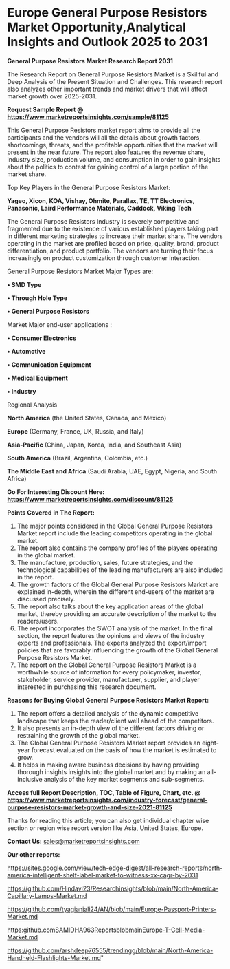 # Europe General Purpose Resistors Market Opportunity,Analytical Insights and Outlook 2025 to 2031

<strong>General Purpose Resistors Market Research Report 2031</strong>

The Research Report on General Purpose Resistors Market is a Skillful and Deep Analysis of the Present Situation and Challenges. This research report also analyzes other important trends and market drivers that will affect market growth over 2025-2031.

<strong>Request Sample Report @ <a href=https://www.marketreportsinsights.com/sample/81125>https://www.marketreportsinsights.com/sample/81125</a></strong>

This General Purpose Resistors market report aims to provide all the participants and the vendors will all the details about growth factors, shortcomings, threats, and the profitable opportunities that the market will present in the near future. The report also features the revenue share, industry size, production volume, and consumption in order to gain insights about the politics to contest for gaining control of a large portion of the market share.

Top Key Players in the General Purpose Resistors Market:

<strong>Yageo, Xicon, KOA, Vishay, Ohmite, Parallax, TE, TT Electronics, Panasonic, Laird Performance Materials, Caddock, Viking Tech</strong>

The General Purpose Resistors Industry is severely competitive and fragmented due to the existence of various established players taking part in different marketing strategies to increase their market share. The vendors operating in the market are profiled based on price, quality, brand, product differentiation, and product portfolio. The vendors are turning their focus increasingly on product customization through customer interaction.

General Purpose Resistors Market Major Types are:

<strong>• SMD Type

• Through Hole Type

• General Purpose Resistors</strong>

Market Major end-user applications :

<strong>• Consumer Electronics

• Automotive

• Communication Equipment

• Medical Equipment

• Industry</strong>

Regional Analysis

</u><strong><b>North America</b></strong> (the United States, Canada, and Mexico)

<strong><b>Europe </b></strong>(Germany, France, UK, Russia, and Italy)

<strong><b>Asia-Pacific</b></strong> (China, Japan, Korea, India, and Southeast Asia)

<strong><b>South America</b></strong> (Brazil, Argentina, Colombia, etc.)

<strong><b>The Middle East and Africa</b></strong> (Saudi Arabia, UAE, Egypt, Nigeria, and South Africa)

<strong>Go For Interesting Discount Here: <a href=https://www.marketreportsinsights.com/discount/81125>https://www.marketreportsinsights.com/discount/81125</a></strong>

<strong>Points Covered in The Report:</strong>
<ol>
  <li>The major points considered in the Global General Purpose Resistors Market report include the leading competitors operating in the global market.</li>
  <li>The report also contains the company profiles of the players operating in the global market.</li>
  <li>The manufacture, production, sales, future strategies, and the technological capabilities of the leading manufacturers are also included in the report.</li>
  <li>The growth factors of the Global General Purpose Resistors Market are explained in-depth, wherein the different end-users of the market are discussed precisely.</li>
  <li>The report also talks about the key application areas of the global market, thereby providing an accurate description of the market to the readers/users.</li>
  <li>The report incorporates the SWOT analysis of the market. In the final section, the report features the opinions and views of the industry experts and professionals. The experts analyzed the export/import policies that are favorably influencing the growth of the Global General Purpose Resistors Market.</li>
  <li>The report on the Global General Purpose Resistors Market is a worthwhile source of information for every policymaker, investor, stakeholder, service provider, manufacturer, supplier, and player interested in purchasing this research document.</li>
</ol>
<strong>Reasons for Buying Global General Purpose Resistors Market Report:</strong>

<ol>
  <li>The report offers a detailed analysis of the dynamic competitive landscape that keeps the reader/client well ahead of the competitors.</li>
  <li>It also presents an in-depth view of the different factors driving or restraining the growth of the global market.</li>
  <li>The Global General Purpose Resistors Market report provides an eight-year forecast evaluated on the basis of how the market is estimated to grow.</li>
  <li>It helps in making aware business decisions by having providing thorough insights insights into the global market and by making an all-inclusive analysis of the key market segments and sub-segments.</li>
</ol>
<strong>Access full Report Description, TOC, Table of Figure, Chart, etc. @ <a href=https://www.marketreportsinsights.com/industry-forecast/general-purpose-resistors-market-growth-and-size-2021-81125>https://www.marketreportsinsights.com/industry-forecast/general-purpose-resistors-market-growth-and-size-2021-81125</a></strong>


Thanks for reading this article; you can also get individual chapter wise section or region wise report version like Asia, United States, Europe.

<strong>Contact Us:</strong>
sales@marketreportsinsights.com

<strong>Our other reports:</strong>

<a href=https://sites.google.com/view/tech-edge-digest/all-research-reports/north-america-intelligent-shelf-label-market-to-witness-xx-cagr-by-2031>https://sites.google.com/view/tech-edge-digest/all-research-reports/north-america-intelligent-shelf-label-market-to-witness-xx-cagr-by-2031</a>

<a href=https://github.com/Hindavi23/Researchinsights/blob/main/North-America-Capillary-Lamps-Market.md>https://github.com/Hindavi23/Researchinsights/blob/main/North-America-Capillary-Lamps-Market.md</a>

<a href=https://github.com/tyagianjali24/AN/blob/main/Europe-Passport-Printers-Market.md>https://github.com/tyagianjali24/AN/blob/main/Europe-Passport-Printers-Market.md</a>

<a href=https:github.comSAMIDHA963ReportsblobmainEurope-T-Cell-Media-Market.md>https:github.comSAMIDHA963ReportsblobmainEurope-T-Cell-Media-Market.md</a>

<a href=https://github.com/arshdeep76555/trendingg/blob/main/North-America-Handheld-Flashlights-Market.md>https://github.com/arshdeep76555/trendingg/blob/main/North-America-Handheld-Flashlights-Market.md</a>"
